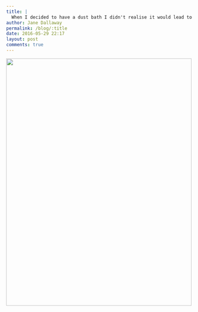 ```yaml
---
title: |
  When I decided to have a dust bath I didn't realise it would lead to a proper bath...
author: Jane Dallaway
permalink: /blog/:title
date: 2016-05-29 22:17
layout: post
comments: true
---
```


<div><a href="//static.skitters.dallaway.com/TFtp_FullSizeRender.jpg"><img src="//static.skitters.dallaway.com/TFtp_thumb_FullSizeRender.jpg" width="500" height="667"/></a></div>



  

      
